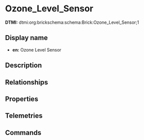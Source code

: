 # Ozone_Level_Sensor
**DTMI:** dtmi:org:brickschema:schema:Brick:Ozone_Level_Sensor;1
## Display name
- **en:** Ozone Level Sensor
## Description
## Relationships
## Properties
## Telemetries
## Commands
